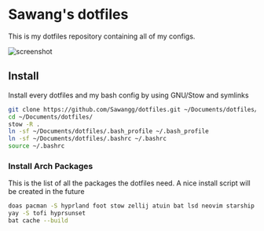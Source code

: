 # Sawang's dotfiles

This is my dotfiles repository containing all of my configs.

![screenshot](https://github.com/user-attachments/assets/0009d61a-ef4e-45ee-ad36-683c1169cbf3)

## Install

Install every dotfiles and my bash config by using GNU/Stow and symlinks

```sh
git clone https://github.com/Sawangg/dotfiles.git ~/Documents/dotfiles/
cd ~/Documents/dotfiles/
stow -R .
ln -sf ~/Documents/dotfiles/.bash_profile ~/.bash_profile
ln -sf ~/Documents/dotfiles/.bashrc ~/.bashrc
source ~/.bashrc
```
### Install Arch Packages

This is the list of all the packages the dotfiles need. A nice install script will be created in the future

```sh
doas pacman -S hyprland foot stow zellij atuin bat lsd neovim starship grim slurp wl-clipboard zoxide fzf libnotify brightnessctl playerctl hyprpicker hypridle hyprlock
yay -S tofi hyprsunset
bat cache --build
```
